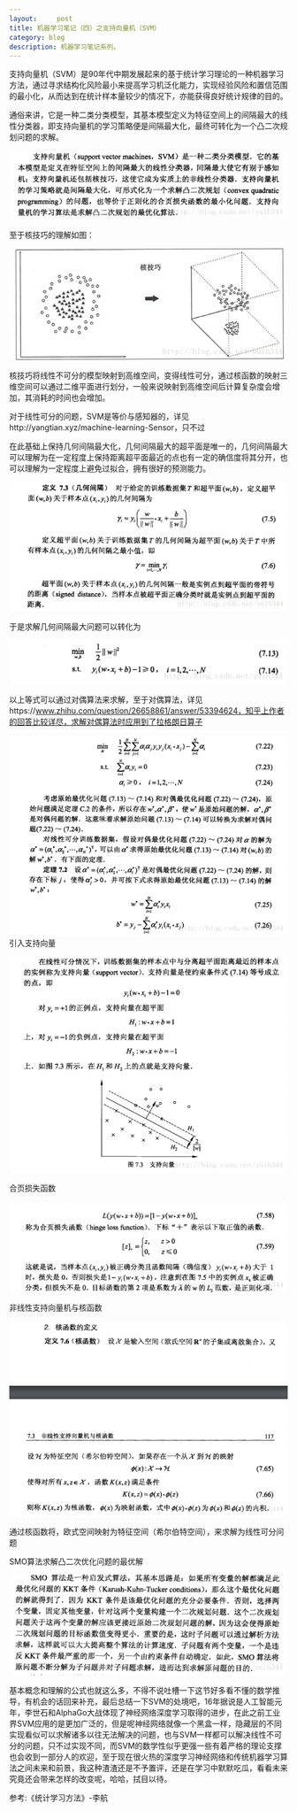 ```yaml
---
layout:     post
title: 机器学习笔记（四）之支持向量机（SVM）
category: blog
description: 机器学习笔记系列。
---
```





  支持向量机（SVM）是90年代中期发展起来的基于统计学习理论的一种机器学习方法，通过寻求结构化风险最小来提高学习机泛化能力，实现经验风险和置信范围的最小化，从而达到在统计样本量较少的情况下，亦能获得良好统计规律的目的。

  通俗来讲，它是一种二类分类模型，其基本模型定义为特征空间上的间隔最大的线性分类器，即支持向量机的学习策略便是间隔最大化，最终可转化为一个凸二次规划问题的求解。

![简陋的草图](https://github.com/Yangtiancoder/Yangtiancoder.github.io/blob/master/images/10.png?raw=true)



至于核技巧的理解如图：


![简陋的草图](https://github.com/Yangtiancoder/Yangtiancoder.github.io/blob/master/images/11.png?raw=true)


核技巧将线性不可分的模型映射到高维空间，变得线性可分，通过核函数的映射三维空间可以通过二维平面进行划分，一般来说映射到高维空间后计算复杂度会增加，其消耗的时间也会增加。

对于线性可分的问题，SVM是等价与感知器的，详见http://yangtian.xyz/machine-learning-Sensor，只不过

在此基础上保持几何间隔最大化，几何间隔最大的超平面是唯一的，几何间隔最大可以理解为在一定程度上保持距离超平面最近的点也有一定的确信度将其分开，也可以理解为一定程度上避免过拟合，拥有很好的预测能力。

![简陋的草图](https://github.com/Yangtiancoder/Yangtiancoder.github.io/blob/master/images/12.png?raw=true)

于是求解几何间隔最大问题可以转化为

![简陋的草图](https://github.com/Yangtiancoder/Yangtiancoder.github.io/blob/master/images/13.png?raw=true)

以上等式可以通过对偶算法来求解，至于对偶算法，详见https://www.zhihu.com/question/26658861/answer/53394624，知乎上作者的回答比较详尽，求解对偶算法时应用到了拉格朗日算子


![简陋的草图](https://github.com/Yangtiancoder/Yangtiancoder.github.io/blob/master/images/14.png?raw=true)
引入支持向量


![简陋的草图](https://github.com/Yangtiancoder/Yangtiancoder.github.io/blob/master/images/15.png?raw=true)


合页损失函数

![简陋的草图](https://github.com/Yangtiancoder/Yangtiancoder.github.io/blob/master/images/16.png?raw=true)

非线性支持向量机与核函数

![简陋的草图](https://github.com/Yangtiancoder/Yangtiancoder.github.io/blob/master/images/17.png?raw=true)

通过核函数将，欧式空间映射为特征空间（希尔伯特空间），来求解为线性可分问题



SMO算法求解凸二次优化问题的最优解

![简陋的草图](https://github.com/Yangtiancoder/Yangtiancoder.github.io/blob/master/images/18.png?raw=true)

基本概念和理解的公式也就这么多，不得不说吐槽一下这节好多看不懂的数学推导，有机会的话回来补充，最后总结一下SVM的处境吧，16年据说是人工智能元年，李世石和AlphaGo大战体现了神经网络深度学习取得的进步，在此之前工业界SVM应用的是更加广泛的，但是呢神经网络就像一个黑盒一样，隐藏层的不同实现看似可以求解诸多以往无法解决的问题，也与SVM一样都可以解决线性不可分的问题，只不过实现不同，而SVM的数学性似乎更强一些有着严格的理论支撑也会收到一部分人的欢迎，至于现在很火热的深度学习神经网络和传统机器学习算法之间未来和前景，我这种渣渣还是不予置评，还是在学习中默默吃瓜，看看未来究竟还会带来怎样的改变呢，哈哈，拭目以待。



参考:《统计学习方法》-李航
